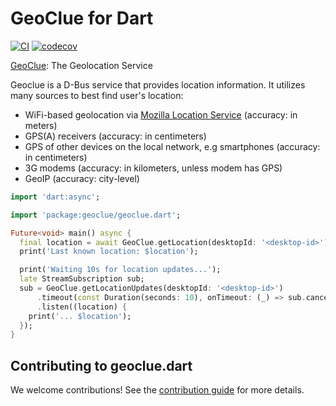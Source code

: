# GeoClue for Dart

[![CI](https://github.com/jpnurmi/geoclue.dart/workflows/Tests/badge.svg)](https://github.com/jpnurmi/geoclue.dart/actions/workflows/tests.yaml)
[![codecov](https://codecov.io/gh/jpnurmi/geoclue.dart/branch/main/graph/badge.svg?token=4GfsNIhvdS)](https://codecov.io/gh/jpnurmi/geoclue.dart)

[GeoClue](https://gitlab.freedesktop.org/geoclue/geoclue/-/wikis/home): The Geolocation Service

Geoclue is a D-Bus service that provides location information. It utilizes many
sources to best find user's location:

- WiFi-based geolocation via [Mozilla Location Service](https://wiki.mozilla.org/CloudServices/Location) (accuracy: in meters)
- GPS(A) receivers (accuracy: in centimeters)
- GPS of other devices on the local network, e.g smartphones (accuracy: in centimeters)
- 3G modems (accuracy: in kilometers, unless modem has GPS)
- GeoIP (accuracy: city-level)


```dart
import 'dart:async';

import 'package:geoclue/geoclue.dart';

Future<void> main() async {
  final location = await GeoClue.getLocation(desktopId: '<desktop-id>');
  print('Last known location: $location');

  print('Waiting 10s for location updates...');
  late StreamSubscription sub;
  sub = GeoClue.getLocationUpdates(desktopId: '<desktop-id>')
      .timeout(const Duration(seconds: 10), onTimeout: (_) => sub.cancel())
      .listen((location) {
    print('... $location');
  });
}
```

## Contributing to geoclue.dart

We welcome contributions! See the [contribution guide](CONTRIBUTING.md) for more details.
